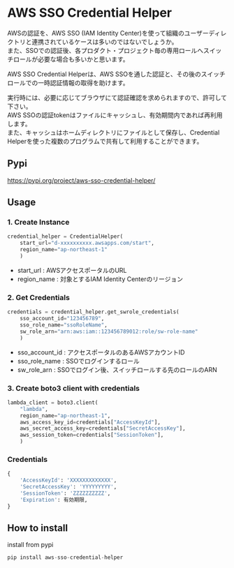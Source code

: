 # AWS SSO Credential Helper

AWSの認証を、AWS SSO (IAM Identity Center)を使って組織のユーザーディレクトリと連携されているケースは多いのではないでしょうか。  
また、SSOでの認証後、各プロダクト・プロジェクト毎の専用ロールへスイッチロールが必要な場合も多いかと思います。

AWS SSO Credential Helperは、AWS SSOを通した認証と、その後のスイッチロールでの一時認証情報の取得を助けます。  

実行時には、必要に応じてブラウザにて認証確認を求められますので、許可して下さい。  
AWS SSOの認証tokenはファイルにキャッシュし、有効期間内であれば再利用します。  
また、キャッシュはホームディレクトリにファイルとして保存し、Credential Helperを使った複数のプログラムで共有して利用することができます。

## Pypi
https://pypi.org/project/aws-sso-credential-helper/

## Usage

### 1. Create Instance
```python
credential_helper = CredentialHelper(
    start_url="d-xxxxxxxxxx.awsapps.com/start",
    region_name="ap-northeast-1"
    )
```
 - start_url : AWSアクセスポータルのURL
 - region_name : 対象とするIAM Identity Centerのリージョン

### 2. Get Credentials
```python
credentials = credential_helper.get_swrole_credentials(
    sso_account_id="123456789",
    sso_role_name="ssoRoleName",
    sw_role_arn="arn:aws:iam::123456789012:role/sw-role-name"
    )
```
 - sso_account_id : アクセスポータルのあるAWSアカウントID
 - sso_role_name : SSOでログインするロール
 - sw_role_arn : SSOでログイン後、スイッチロールする先のロールのARN

### 3. Create boto3 client with credentials
```python
lambda_client = boto3.client(
    "lambda",
    region_name="ap-northeast-1",
    aws_access_key_id=credentials["AccessKeyId"],
    aws_secret_access_key=credentials["SecretAccessKey"],
    aws_session_token=credentials["SessionToken"],
    )
```
### Credentials
```python
{
    'AccessKeyId': 'XXXXXXXXXXXXX',
    'SecretAccessKey': 'YYYYYYYYY',
    'SessionToken': 'ZZZZZZZZZZ',
    'Expiration': 有効期限,
}
```

## How to install

install from pypi
```python
pip install aws-sso-credential-helper
```

